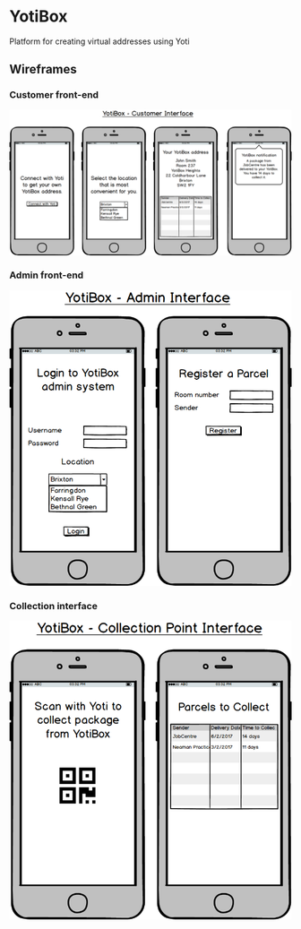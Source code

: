 # YotiBox
Platform for creating virtual addresses using Yoti

## Wireframes
### Customer front-end
![Customer front-end](https://github.com/stevehopkinson/yotibox/blob/master/wireframes/YotiBox%20-%20Front%20End.png?raw=true)
### Admin front-end
![Admin front-end](https://github.com/stevehopkinson/yotibox/blob/master/wireframes/YotiBox%20-%20Admin%20Front%20End.png?raw=true)
### Collection interface
![Collection interface](https://github.com/stevehopkinson/yotibox/blob/master/wireframes/YotiBox%20-%20Collection%20Point.png?raw=true)
